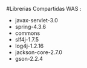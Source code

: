 


#Librerias Compartidas WAS :

* javax-servlet-3.0
* spring-4.3.6
* commons
* slf4j-1.7.5
* log4j-1.2.16
* jackson-core-2.7.0
* gson-2.2.4